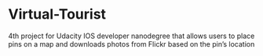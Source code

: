 # Virtual-Tourist
4th project for Udacity IOS developer nanodegree that allows users to place pins on a map and downloads photos from Flickr based on the pin’s location

